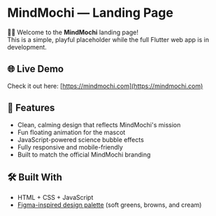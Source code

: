# MindMochi — Landing Page

🧠✨ Welcome to the **MindMochi** landing page!  
This is a simple, playful placeholder while the full Flutter web app is in development.

## 🌐 Live Demo

Check it out here: [https://mindmochi.com](https://mindmochi.com)  

## 🚀 Features

- Clean, calming design that reflects MindMochi's mission
- Fun floating animation for the mascot
- JavaScript-powered science bubble effects
- Fully responsive and mobile-friendly
- Built to match the official MindMochi branding

## 🛠️ Built With

- HTML + CSS + JavaScript
- [Figma-inspired design palette](https://www.figma.com/) (soft greens, browns, and cream)
